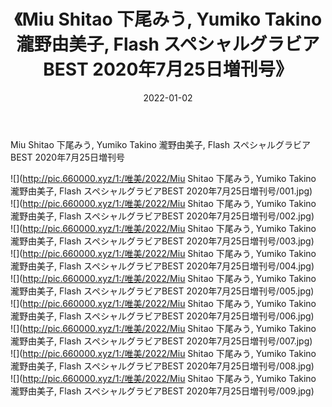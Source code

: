 ﻿---
layout: post
title:  《Miu Shitao 下尾みう, Yumiko Takino 瀧野由美子, Flash スペシャルグラビアBEST 2020年7月25日増刊号》
date:   2022-01-02
img: http://pic.660000.xyz/1:/唯美/2022/Miu Shitao 下尾みう, Yumiko Takino 瀧野由美子, Flash スペシャルグラビアBEST 2020年7月25日増刊号/000.jpg
categories: [美女, 清纯, 唯美]
---

Miu Shitao 下尾みう, Yumiko Takino 瀧野由美子, Flash スペシャルグラビアBEST 2020年7月25日増刊号

  ![](http://pic.660000.xyz/1:/唯美/2022/Miu Shitao 下尾みう, Yumiko Takino 瀧野由美子, Flash スペシャルグラビアBEST 2020年7月25日増刊号/001.jpg) <br> ![](http://pic.660000.xyz/1:/唯美/2022/Miu Shitao 下尾みう, Yumiko Takino 瀧野由美子, Flash スペシャルグラビアBEST 2020年7月25日増刊号/002.jpg) <br> ![](http://pic.660000.xyz/1:/唯美/2022/Miu Shitao 下尾みう, Yumiko Takino 瀧野由美子, Flash スペシャルグラビアBEST 2020年7月25日増刊号/003.jpg) <br> ![](http://pic.660000.xyz/1:/唯美/2022/Miu Shitao 下尾みう, Yumiko Takino 瀧野由美子, Flash スペシャルグラビアBEST 2020年7月25日増刊号/004.jpg) <br> ![](http://pic.660000.xyz/1:/唯美/2022/Miu Shitao 下尾みう, Yumiko Takino 瀧野由美子, Flash スペシャルグラビアBEST 2020年7月25日増刊号/005.jpg) <br> ![](http://pic.660000.xyz/1:/唯美/2022/Miu Shitao 下尾みう, Yumiko Takino 瀧野由美子, Flash スペシャルグラビアBEST 2020年7月25日増刊号/006.jpg) <br> ![](http://pic.660000.xyz/1:/唯美/2022/Miu Shitao 下尾みう, Yumiko Takino 瀧野由美子, Flash スペシャルグラビアBEST 2020年7月25日増刊号/007.jpg) <br> ![](http://pic.660000.xyz/1:/唯美/2022/Miu Shitao 下尾みう, Yumiko Takino 瀧野由美子, Flash スペシャルグラビアBEST 2020年7月25日増刊号/008.jpg) <br> ![](http://pic.660000.xyz/1:/唯美/2022/Miu Shitao 下尾みう, Yumiko Takino 瀧野由美子, Flash スペシャルグラビアBEST 2020年7月25日増刊号/009.jpg) <br>
